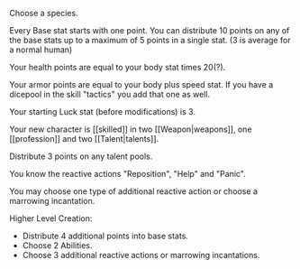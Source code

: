 Choose a species.

Every Base stat starts with one point. You can distribute 10 points on any of the base stats up to a maximum of 5 points in a single stat. (3 is average for a normal human)

Your health points are equal to your body stat times 20(?).

Your armor points are equal to your body plus speed stat. If you have a dicepool in the skill "tactics" you add that one as well.

Your starting Luck stat (before modifications) is 3.

Your new character is [[skilled]] in two [[Weapon|weapons]], one [[profession]] and two [[Talent|talents]].

Distribute 3 points on any talent pools.

You know the reactive actions "Reposition", "Help" and "Panic".

You may choose one type of additional reactive action or choose a marrowing incantation.

Higher Level Creation:
- Distribute 4 additional points into base stats.
- Choose 2 Abilities.
- Choose 3 additional reactive actions or marrowing incantations.